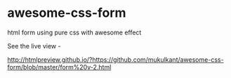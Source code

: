 # awesome-css-form
html form using pure css with awesome effect

See the live view -

http://htmlpreview.github.io/?https://github.com/mukulkant/awesome-css-form/blob/master/form%20v-2.html
